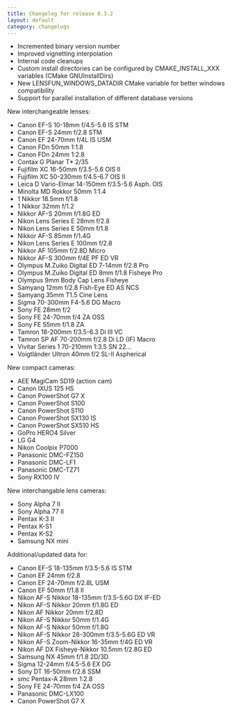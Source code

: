 ```yaml
---
title: Changelog for release 0.3.2
layout: default
category: changelogs
---
```


* Incremented binary version number
* Improved vignetting interpolation
* Internal code cleanups
* Custom install directories can be configured by CMAKE_INSTALL_XXX variables (CMake GNUInstallDirs)
* New LENSFUN_WINDOWS_DATADIR CMake variable for better windows compatibility
* Support for parallel installation of different database versions

New interchangeable lenses:

* Canon EF-S 10-18mm f/4.5-5.6 IS STM
* Canon EF-S 24mm f/2.8 STM
* Canon EF 24-70mm f/4L IS USM
* Canon FDn 50mm 1:1.8
* Canon FDn 24mm 1:2.8
* Contax G Planar T* 2/35
* Fujifilm XC 16-50mm f/3.5-5.6 OIS II
* Fujifilm XC 50-230mm f/4.5-6.7 OIS II
* Leica D Vario-Elmar 14-150mm f/3.5-5.6 Asph. OIS
* Minolta MD Rokkor 50mm 1:1.4
* 1 Nikkor 18.5mm f/1.8
* 1 Nikkor 32mm f/1.2
* Nikkor AF-S 20mm f/1.8G ED
* Nikon Lens Series E 28mm f/2.8
* Nikon Lens Series E 50mm f/1.8
* Nikkor AF-S 85mm f/1.4G
* Nikon Lens Series E 100mm f/2.8
* Nikkor AF 105mm f/2.8D Micro
* Nikkor AF-S 300mm f/4E PF ED VR
* Olympus M.Zuiko Digital ED 7-14mm f/2.8 Pro
* Olympus M.Zuiko Digital ED 8mm f/1.8 Fisheye Pro
* Olympus 9mm Body Cap Lens Fisheye
* Samyang 12mm f/2.8 Fish-Eye ED AS NCS
* Samyang 35mm T1.5 Cine Lens
* Sigma 70-300mm F4-5.6 DG Macro
* Sony FE 28mm f/2
* Sony FE 24-70mm f/4 ZA OSS
* Sony FE 55mm f/1.8 ZA
* Tamron 18-200mm f/3.5-6.3 Di III VC
* Tamron SP AF 70-200mm f/2.8 Di LD (IF) Macro
* Vivitar Series 1 70-210mm 1:3.5 SN 22...
* Voigtländer Ultron 40mm f/2 SL-II Aspherical

New compact cameras:

* AEE MagiCam SD19 (action cam)
* Canon IXUS 125 HS
* Canon PowerShot G7 X
* Canon PowerShot S100
* Canon PowerShot S110
* Canon PowerShot SX130 IS
* Canon PowerShot SX510 HS
* GoPro HERO4 Silver
* LG G4
* Nikon Coolpix P7000
* Panasonic DMC-FZ150
* Panasonic DMC-LF1
* Panasonic DMC-TZ71
* Sony RX100 IV

New interchangable lens cameras:

* Sony Alpha 7 II
* Sony Alpha 77 II
* Pentax K-3 II
* Pentax K-S1
* Pentax K-S2
* Samsung NX mini

Additional/updated data for:

* Canon EF-S 18-135mm f/3.5-5.6 IS STM
* Canon EF 24mm f/2.8
* Canon EF 24-70mm f/2.8L USM
* Canon EF 50mm f/1.8 II
* Nikon AF-S Nikkor 18-135mm f/3.5-5.6G DX IF-ED
* Nikon AF-S Nikkor 20mm f/1.8G ED
* Nikon AF Nikkor 20mm f/2.8D
* Nikon AF-S Nikkor 50mm f/1.4G
* Nikon AF-S Nikkor 50mm f/1.8G
* Nikon AF-S Nikkor 28-300mm f/3.5-5.6G ED VR
* Nikon AF-S Zoom-Nikkor 16-35mm f/4G ED VR
* Nikon AF DX Fisheye-Nikkor 10.5mm f/2.8G ED
* Samsung NX 45mm f/1.8 2D/3D
* Sigma 12-24mm f/4.5-5.6 EX DG
* Sony DT 16-50mm f/2.8 SSM
* smc Pentax-A 28mm 1:2.8
* Sony FE 24-70mm f/4 ZA OSS
* Panasonic DMC-LX100
* Canon PowerShot G7 X
